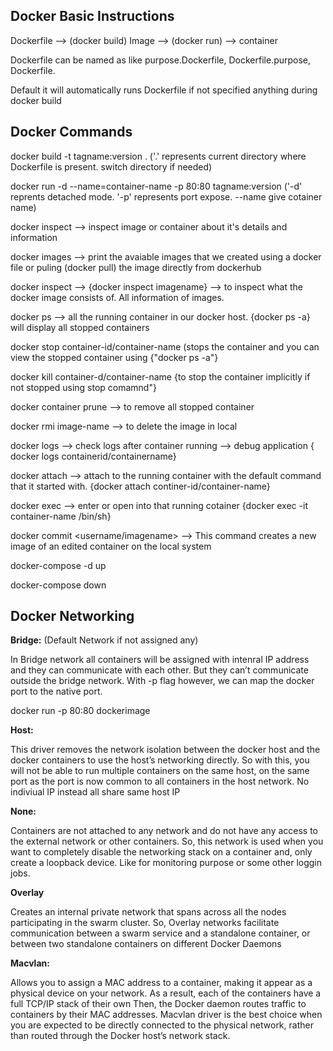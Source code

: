 ## Docker Basic Instructions
Dockerfile --> (docker build) Image --> (docker run) --> container 

Dockerfile can be named as like purpose.Dockerfile, Dockerfile.purpose, Dockerfile.

Default it will automatically runs Dockerfile if not specified anything during docker build

## Docker Commands

docker build -t tagname:version . ('.' represents current directory where Dockerfile is present. switch directory if needed)

docker run -d --name=container-name -p 80:80 tagname:version ('-d' reprents detached mode. '-p' represents port expose. --name give cotainer name)

docker inspect --> inspect image or container about it's details and information

docker images --> print the avaiable images that we created using a docker file or puling (docker pull) the image directly from dockerhub

docker inspect --> {docker inspect imagename} --> to inspect what the docker image consists of. All information of images.

docker ps --> all the running container in our docker host. {docker ps -a} will display all stopped containers

docker stop container-id/container-name (stops the container and you can view the stopped container using {"docker ps -a"}

docker kill container-d/container-name {to stop the container implicitly if not stopped using stop comamnd"}

docker container prune --> to remove all stopped container

docker rmi image-name --> to delete the image in local

docker logs --> check logs after container running --> debug application { docker logs containerid/containername}

docker attach --> attach to the running container with the default command that it started with. {docker attach continer-id/container-name}

docker exec --> enter or open into that running cotainer {docker exec -it container-name /bin/sh}

docker commit <conatainer id> <username/imagename>  --> This command creates a new image of an edited container on the local system

docker-compose -d up

docker-compose down

## Docker Networking
  
**Bridge:** (Default Network if not assigned any)
  
In Bridge network all containers will be assigned with intenral IP address and they can communicate with each other. But they can’t communicate outside the bridge network.
With -p flag however, we can map the docker port to the native port.
 
docker run -p 80:80 dockerimage
  
**Host:**
  
This driver removes the network isolation between the docker host and the docker containers to use the host’s networking directly. So with this, you will not be able to run multiple  containers on the same host, on the same port as the port is now common to all containers in the host network. No indiviual IP instead all share same host IP
  
**None:**
  
Containers are not attached to any network and do not have any access to the external network or other containers. So, this network is used when you want to completely disable the networking stack on a container and, only create a loopback device. Like for monitoring purpose or some other loggin jobs.
  
**Overlay**
  
Creates an internal private network that spans across all the nodes participating in the swarm cluster. So, Overlay networks facilitate communication between a swarm service and a standalone container, or between two standalone containers on different Docker Daemons
  
**Macvlan:**
  
Allows you to assign a MAC address to a container, making it appear as a physical device on your network. As a result, each of the containers have a full TCP/IP stack of their own Then, the Docker daemon routes traffic to containers by their MAC addresses. Macvlan driver is the best choice when you are expected to be directly connected to the physical network, rather than routed through the Docker host’s network stack.
